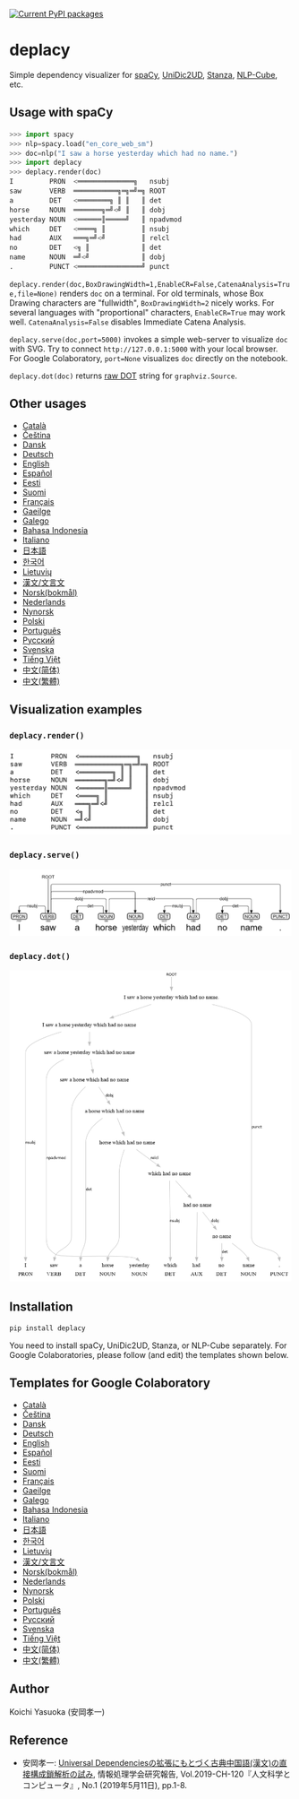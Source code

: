 [![Current PyPI packages](https://badge.fury.io/py/deplacy.svg)](https://pypi.org/project/deplacy/)

# deplacy

Simple dependency visualizer for [spaCy](https://spacy.io/), [UniDic2UD](https://pypi.org/project/unidic2ud), [Stanza](https://stanfordnlp.github.io/stanza), [NLP-Cube](https://github.com/Adobe/NLP-Cube), etc.

## Usage with spaCy

```py
>>> import spacy
>>> nlp=spacy.load("en_core_web_sm")
>>> doc=nlp("I saw a horse yesterday which had no name.")
>>> import deplacy
>>> deplacy.render(doc)
I         PRON  <══════════════╗   nsubj
saw       VERB  ═══════════╗═╗═╝═╗ ROOT
a         DET   <════════╗ ║ ║   ║ det
horse     NOUN  ═══════╗═╝<╝ ║   ║ dobj
yesterday NOUN  <══════║═════╝   ║ npadvmod
which     DET   <════╗ ║         ║ nsubj
had       AUX   ═══╗═╝<╝         ║ relcl
no        DET   <╗ ║             ║ det
name      NOUN  ═╝<╝             ║ dobj
.         PUNCT <════════════════╝ punct
```

`deplacy.render(doc,BoxDrawingWidth=1,EnableCR=False,CatenaAnalysis=True,file=None)` renders `doc` on a terminal. For old terminals, whose Box Drawing characters are "fullwidth", `BoxDrawingWidth=2` nicely works. For several languages with "proportional" characters, `EnableCR=True` may work well. `CatenaAnalysis=False` disables Immediate Catena Analysis.

`deplacy.serve(doc,port=5000)` invokes a simple web-server to visualize `doc` with SVG. Try to connect `http://127.0.0.1:5000` with your local browser. For Google Colaboratory, `port=None` visualizes `doc` directly on the notebook.

`deplacy.dot(doc)` returns [raw DOT](https://graphviz.readthedocs.io/en/stable/manual.html#using-raw-dot) string for `graphviz.Source`.

## Other usages

* [Català](https://github.com/KoichiYasuoka/deplacy/blob/master/doc/ca.md)
* [Čeština](https://github.com/KoichiYasuoka/deplacy/blob/master/doc/cs.md)
* [Dansk](https://github.com/KoichiYasuoka/deplacy/blob/master/doc/da.md)
* [Deutsch](https://github.com/KoichiYasuoka/deplacy/blob/master/doc/de.md)
* [English](https://github.com/KoichiYasuoka/deplacy/blob/master/doc/en.md)
* [Español](https://github.com/KoichiYasuoka/deplacy/blob/master/doc/es.md)
* [Eesti](https://github.com/KoichiYasuoka/deplacy/blob/master/doc/et.md)
* [Suomi](https://github.com/KoichiYasuoka/deplacy/blob/master/doc/fi.md)
* [Français](https://github.com/KoichiYasuoka/deplacy/blob/master/doc/fr.md)
* [Gaeilge](https://github.com/KoichiYasuoka/deplacy/blob/master/doc/ga.md)
* [Galego](https://github.com/KoichiYasuoka/deplacy/blob/master/doc/gl.md)
* [Bahasa Indonesia](https://github.com/KoichiYasuoka/deplacy/blob/master/doc/id.md)
* [Italiano](https://github.com/KoichiYasuoka/deplacy/blob/master/doc/it.md)
* [日本語](https://github.com/KoichiYasuoka/deplacy/blob/master/doc/ja.md)
* [한국어](https://github.com/KoichiYasuoka/deplacy/blob/master/doc/ko.md)
* [Lietuvių](https://github.com/KoichiYasuoka/deplacy/blob/master/doc/lt.md)
* [漢文/文言文](https://github.com/KoichiYasuoka/deplacy/blob/master/doc/lzh.md)
* [Norsk(bokmål)](https://github.com/KoichiYasuoka/deplacy/blob/master/doc/nb.md)
* [Nederlands](https://github.com/KoichiYasuoka/deplacy/blob/master/doc/nl.md)
* [Nynorsk](https://github.com/KoichiYasuoka/deplacy/blob/master/doc/nn.md)
* [Polski](https://github.com/KoichiYasuoka/deplacy/blob/master/doc/pl.md)
* [Português](https://github.com/KoichiYasuoka/deplacy/blob/master/doc/pt.md)
* [Русский](https://github.com/KoichiYasuoka/deplacy/blob/master/doc/ru.md)
* [Svenska](https://github.com/KoichiYasuoka/deplacy/blob/master/doc/sv.md)
* [Tiếng Việt](https://github.com/KoichiYasuoka/deplacy/blob/master/doc/vi.md)
* [中文(简体)](https://github.com/KoichiYasuoka/deplacy/blob/master/doc/zh-cn.md)
* [中文(繁體)](https://github.com/KoichiYasuoka/deplacy/blob/master/doc/zh-tw.md)

## Visualization examples

### `deplacy.render()`

![deplacy.render()](https://raw.githubusercontent.com/KoichiYasuoka/deplacy/master/render.png)

### `deplacy.serve()`

![deplacy.serve()](https://raw.githubusercontent.com/KoichiYasuoka/deplacy/master/serve.png)

### `deplacy.dot()`

![deplacy.dot()](https://raw.githubusercontent.com/KoichiYasuoka/deplacy/master/dot.png)

## Installation

```sh
pip install deplacy
```

You need to install spaCy, UniDic2UD, Stanza, or NLP-Cube separately. For Google Colaboratories, please follow (and edit) the templates shown below.

## Templates for Google Colaboratory

* [Català](https://colab.research.google.com/github/KoichiYasuoka/deplacy/blob/master/doc/ca.ipynb)
* [Čeština](https://colab.research.google.com/github/KoichiYasuoka/deplacy/blob/master/doc/cs.ipynb)
* [Dansk](https://colab.research.google.com/github/KoichiYasuoka/deplacy/blob/master/doc/da.ipynb)
* [Deutsch](https://colab.research.google.com/github/KoichiYasuoka/deplacy/blob/master/doc/de.ipynb)
* [English](https://colab.research.google.com/github/KoichiYasuoka/deplacy/blob/master/doc/en.ipynb)
* [Español](https://colab.research.google.com/github/KoichiYasuoka/deplacy/blob/master/doc/es.ipynb)
* [Eesti](https://colab.research.google.com/github/KoichiYasuoka/deplacy/blob/master/doc/et.ipynb)
* [Suomi](https://colab.research.google.com/github/KoichiYasuoka/deplacy/blob/master/doc/fi.ipynb)
* [Français](https://colab.research.google.com/github/KoichiYasuoka/deplacy/blob/master/doc/fr.ipynb)
* [Gaeilge](https://colab.research.google.com/github/KoichiYasuoka/deplacy/blob/master/doc/ga.ipynb)
* [Galego](https://colab.research.google.com/github/KoichiYasuoka/deplacy/blob/master/doc/gl.ipynb)
* [Bahasa Indonesia](https://colab.research.google.com/github/KoichiYasuoka/deplacy/blob/master/doc/id.ipynb)
* [Italiano](https://colab.research.google.com/github/KoichiYasuoka/deplacy/blob/master/doc/it.ipynb)
* [日本語](https://colab.research.google.com/github/KoichiYasuoka/deplacy/blob/master/doc/ja.ipynb)
* [한국어](https://colab.research.google.com/github/KoichiYasuoka/deplacy/blob/master/doc/ko.ipynb)
* [Lietuvių](https://colab.research.google.com/github/KoichiYasuoka/deplacy/blob/master/doc/lt.ipynb)
* [漢文/文言文](https://colab.research.google.com/github/KoichiYasuoka/deplacy/blob/master/doc/lzh.ipynb)
* [Norsk(bokmål)](https://colab.research.google.com/github/KoichiYasuoka/deplacy/blob/master/doc/nb.ipynb)
* [Nederlands](https://colab.research.google.com/github/KoichiYasuoka/deplacy/blob/master/doc/nl.ipynb)
* [Nynorsk](https://colab.research.google.com/github/KoichiYasuoka/deplacy/blob/master/doc/nn.ipynb)
* [Polski](https://colab.research.google.com/github/KoichiYasuoka/deplacy/blob/master/doc/pl.ipynb)
* [Português](https://colab.research.google.com/github/KoichiYasuoka/deplacy/blob/master/doc/pt.ipynb)
* [Русский](https://colab.research.google.com/github/KoichiYasuoka/deplacy/blob/master/doc/ru.ipynb)
* [Svenska](https://colab.research.google.com/github/KoichiYasuoka/deplacy/blob/master/doc/sv.ipynb)
* [Tiếng Việt](https://colab.research.google.com/github/KoichiYasuoka/deplacy/blob/master/doc/vi.ipynb)
* [中文(简体)](https://colab.research.google.com/github/KoichiYasuoka/deplacy/blob/master/doc/zh-cn.ipynb)
* [中文(繁體)](https://colab.research.google.com/github/KoichiYasuoka/deplacy/blob/master/doc/zh-tw.ipynb)

## Author

Koichi Yasuoka (安岡孝一)

## Reference

* 安岡孝一: [Universal Dependenciesの拡張にもとづく古典中国語(漢文)の直接構成鎖解析の試み](http://hdl.handle.net/2433/241358), 情報処理学会研究報告, Vol.2019-CH-120『人文科学とコンピュータ』, No.1 (2019年5月11日), pp.1-8.

